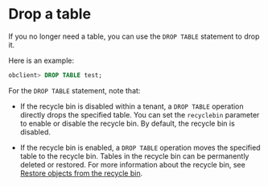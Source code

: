 # Drop a table

If you no longer need a table, you can use the `DROP TABLE` statement to drop it.

Here is an example:

```sql
obclient> DROP TABLE test;
```

For the `DROP TABLE` statement, note that:

* If the recycle bin is disabled within a tenant, a `DROP TABLE` operation directly drops the specified table. You can set the `recyclebin` parameter to enable or disable the recycle bin. By default, the recycle bin is disabled.

* If the recycle bin is enabled, a `DROP TABLE` operation moves the specified table to the recycle bin. Tables in the recycle bin can be permanently deleted or restored. For more information about the recycle bin, see [Restore objects from the recycle bin](../../../../600.manage/400.high-availability/500.recyclebin-management/400.restore-the-recyclebin-objects.md).

